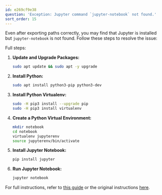 ```yaml
---
id: e269cf9e38
question: 'Exception: Jupyter command `jupyter-notebook` not found.'
sort_order: 15
---
```


Even after exporting paths correctly, you may find that Jupyter is installed but `jupyter-notebook` is not found. Follow these steps to resolve the issue:

Full steps:

1. **Update and Upgrade Packages:**
   ```bash
   sudo apt update && sudo apt -y upgrade
   ```

2. **Install Python:**
   ```bash
   sudo apt install python3-pip python3-dev
   ```

3. **Install Python Virtualenv:**
   ```bash
   sudo -H pip3 install --upgrade pip
   sudo -H pip3 install virtualenv
   ```

4. **Create a Python Virtual Environment:**
   ```bash
   mkdir notebook
   cd notebook
   virtualenv jupyterenv
   source jupyterenv/bin/activate
   ```

5. **Install Jupyter Notebook:**
   ```bash
   pip install jupyter
   ```

6. **Run Jupyter Notebook:**
   ```bash
   jupyter notebook
   ```
   
For full instructions, refer to [this guide](https://learningdataengineering540969211.wordpress.com/2022/02/24/week-5-de-zoomcamp-5-2-1-installing-spark-on-linux/) or the original instructions [here](https://speedysense.com/install-jupyter-notebook-on-ubuntu-20-04/).